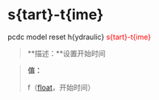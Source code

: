 # s{tart}-t{ime}
pcdc model reset h{ydraulic} <span style='color: red;'>s{tart}-t{ime}</span>
> **描述：**设置开始时间

> 
> **值：**
> 
> f（[float](数据类型/float/)，开始时间）

